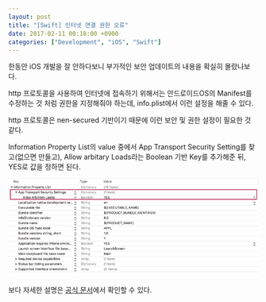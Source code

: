 ```yaml
---
layout: post
title: "[Swift] 인터넷 연결 권한 오류"
date: 2017-02-11 00:18:00 +0900
categories: ["Development", "iOS", "Swift"]
---
```



한동안 iOS 개발을 잘 안하다보니 부가적인 보안 업데이트의 내용을 확실히 몰랐나보다.

http 프로토콜을 사용하여 인터넷에 접속하기 위해서는 안드로이드OS의 Manifest를 수정하는 것 처럼 권한을 지정해줘야 하는데, info.plist에서 이런 설정을 해줄 수 있다.

http 프로토콜은 nen-secured 기반이기 때문에 이런 보안 및 권한 설정이 필요한 것 같다.

Information Property List의 value 중에서 App Transport Security Setting를 찾고(없으면 만들고), Allow arbitary Loads라는 Boolean 기반 Key를 추가해준 뒤, YES로 값을 정하면 된다.

![적용 결과](/pictures/Swift-HTTP-connection.png)

보다 자세한 설명은 [공식 문서](https://developer.apple.com/library/content/documentation/General/Reference/InfoPlistKeyReference/Articles/CocoaKeys.html#//apple_ref/doc/uid/TP40009251-SW33)에서 확인할 수 있다.